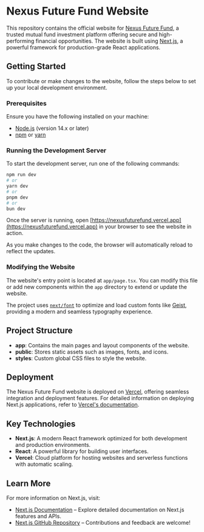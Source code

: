 # Nexus Future Fund Website

This repository contains the official website for [Nexus Future Fund](https://nexus-future-fund-website.vercel.app), a trusted mutual fund investment platform offering secure and high-performing financial opportunities. The website is built using [Next.js](https://nextjs.org), a powerful framework for production-grade React applications.

## Getting Started

To contribute or make changes to the website, follow the steps below to set up your local development environment.

### Prerequisites

Ensure you have the following installed on your machine:

- [Node.js](https://nodejs.org) (version 14.x or later)
- [npm](https://www.npmjs.com) or [yarn](https://yarnpkg.com)

### Running the Development Server

To start the development server, run one of the following commands:

```bash
npm run dev
# or
yarn dev
# or
pnpm dev
# or
bun dev
```

Once the server is running, open [https://nexusfuturefund.vercel.app](https://nexusfuturefund.vercel.app) in your browser to see the website in action.

As you make changes to the code, the browser will automatically reload to reflect the updates.

### Modifying the Website

The website's entry point is located at `app/page.tsx`. You can modify this file or add new components within the `app` directory to extend or update the website.

The project uses [`next/font`](https://nextjs.org/docs/app/building-your-application/optimizing/fonts) to optimize and load custom fonts like [Geist](https://vercel.com/font), providing a modern and seamless typography experience.

## Project Structure

- **app**: Contains the main pages and layout components of the website.
- **public**: Stores static assets such as images, fonts, and icons.
- **styles**: Custom global CSS files to style the website.

## Deployment

The Nexus Future Fund website is deployed on [Vercel](https://vercel.com), offering seamless integration and deployment features. For detailed information on deploying Next.js applications, refer to [Vercel's documentation](https://nextjs.org/docs/app/building-your-application/deploying).

## Key Technologies

- **Next.js**: A modern React framework optimized for both development and production environments.
- **React**: A powerful library for building user interfaces.
- **Vercel**: Cloud platform for hosting websites and serverless functions with automatic scaling.

## Learn More

For more information on Next.js, visit:

- [Next.js Documentation](https://nextjs.org/docs) – Explore detailed documentation on Next.js features and APIs.
- [Next.js GitHub Repository](https://github.com/vercel/next.js) – Contributions and feedback are welcome!
